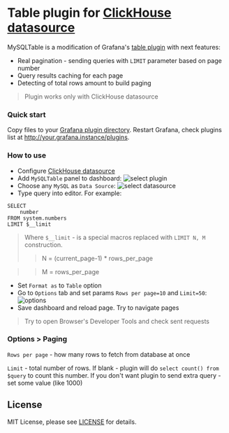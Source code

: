 # Table plugin for [ClickHouse datasource](https://github.com/Vertamedia/chproxy)

MySQLTable is a modification of Grafana's [table plugin](https://grafana.com/plugins/table) with next features:
* Real pagination - sending queries with `LIMIT` parameter based on page number
* Query results caching for each page
* Detecting of total rows amount to build paging

> Plugin works only with ClickHouse datasource

### Quick start
Copy files to your [Grafana plugin directory](http://docs.grafana.org/plugins/installation/#grafana-plugin-directory).
Restart Grafana, check plugins list at http://your.grafana.instance/plugins.

### How to use

* Configure [ClickHouse datasource](https://github.com/Vertamedia/chproxy)
* Add `MySQLTable` panel to dashboard:
![select plugin](https://user-images.githubusercontent.com/2902918/33119689-6e1b65ee-cf78-11e7-9fd2-c83ca2e721b3.png)
* Choose any `MySQL` as `Data Source`:
![select datasource](https://user-images.githubusercontent.com/2902918/33119686-6ddcace6-cf78-11e7-81b0-3caa302ac00a.png)
* Type query into editor. For example:
```
SELECT
    number
FROM system.numbers
LIMIT $__limit
```
> Where `$__limit` - is a special macros replaced with `LIMIT N, M` construction.
>> N = (current_page-1) * rows_per_page

>> M = rows_per_page
* Set `Format as` to `Table` option
* Go to `Options` tab and set params `Rows per page=10` and `Limit=50`:
![options](https://user-images.githubusercontent.com/2902918/33119688-6dfeaf8a-cf78-11e7-86e8-9b147a406efc.png)
* Save dashboard and reload page. Try to navigate pages
> Try to open Browser's Developer Tools and check sent requests

### Options > Paging
`Rows per page` - how many rows to fetch from database at once

`Limit` - total number of rows. If blank - plugin will do `select count() from $query` to count this number.
If you don't want plugin to send extra query - set some value (like 1000)


License
-------
MIT License, please see [LICENSE](https://github.com/Vertamedia/clickhouse-grafana/blob/master/LICENSE) for details.
